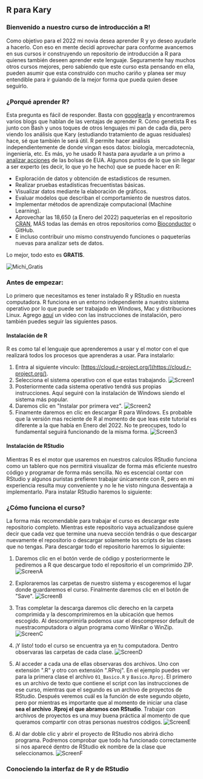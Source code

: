 ## R para Kary
### Bienvenido a nuestro curso de introducción a R!

Como objetivo para el 2022 mi novia desea aprender R y yo deseo ayudarle a hacerlo. Con eso en mente decidí aprovechar para conforme avancemos en sus cursos ir construyendo un repositorio de introducción a R para quienes también deseen aprender este lenguaje. Seguramente hay muchos otros cursos mejores, pero sabiendo que este curso esta pensando en ella, pueden asumir que esta construído con mucho cariño y planea ser muy entendible para ir guiando de la mejor forma que pueda quien desee seguirlo.

### ¿Porqué aprender R?

Esta pregunta es fácil de responder. Basta con [googlearla](https://www.google.com/search?q=porque+aprender+r&oq=porque+aprender+r&aqs=chrome..69i57j0i512j0i22i30l8.2693j0j7&sourceid=chrome&ie=UTF-8) y encontraremos varios blogs que hablan de las ventajas de aprender R. Cómo genetista R es junto con Bash y unos toques de otros lenguajes mi pan de cada dia, pero viendo los análisis que Kary (estudiando tratamiento de aguas residuales) hace, sé que también le será útil. R permite hacer análisis independientemente de donde vingan esos datos: biología, mercadotecnía, ingeniería, etc. Es más, yo he usado R hasta para ayudarle a un primo a [analizar acciones](https://cran.r-project.org/web/packages/BatchGetSymbols/BatchGetSymbols.pdf) de las bolsas de EUA. Algunos puntos de lo que sin llegar a ser experto (es decir, lo que yo he hecho) que se puede hacer en R:

- Exploración de datos y obtención de estadisticos de resumen.
- Realizar pruebas estadísticas frecuentistas básicas.
- Visualizar datos mediante la elaboración de gráficos.
- Evaluar modelos que describan el comportamiento de nuestros datos.
- Implementar métodos de aprendizaje computacional (Machine Learning).
- Aprovechar las 18,650 (a Enero del 2022) paqueterías en el repositorio [CRAN](https://cran.r-project.org/), MÁS todas las demás en otros repositorios como [Bioconductor](https://www.bioconductor.org/) o GitHub.
- E incluso contribuir uno mismo construyendo funciones o paqueterías nuevas para analizar sets de datos.

Lo mejor, todo esto es **GRATIS**.

![Michi_Gratis](./Fotos/gratis.png)

### Antes de empezar:
Lo primero que necesitamos es tener instalado R y RStudio en nuesta computadora. R funciona en un entorno independiente a nuestro sistema operativo por lo que puede ser trabajado en Windows, Mac y distribuciones Linux. Agrego [aquí](https://www.youtube.com/watch?v=D9Bp11iZssc) un video con las instrucciones de instalación, pero también puedes seguir las siguientes pasos.

#### Instalación de R
R es como tal el lenguaje que aprenderemos a usar y el motor con el que realizará todos los procesos que aprenderas a usar. Para instalarlo:
1. Entra al siguiente vínculo: [https://cloud.r-project.org/](https://cloud.r-project.org/).
2. Selecciona el sistema operativo con el que estas trabajando.
![Screen1](./Fotos/Screen1.png)
3. Posteriormente cada sistema operativo tendrá sus propias instrucciones. Aquí seguiré con la instalación de Windows siendo el sistema más popular.
4. Daremos clic en "Instalar por primera vez".
![Screen2](./Fotos/Screen2.png)
5. Finamente daremos en clic en descargar R para Windows. Es probable que la versión mas reciente de R al momento de que leas este tutorial es diferente a la que había en Enero del 2022. No te preocupes, todo lo fundamental seguirá funcionando de la misma forma.
![Screen3](./Fotos/Screen3.png)

#### Instalación de RStudio
Mientras R es el motor que usaremos en nuestros calculos RStudio funciona como un tablero que nos permitirá visualizar de forma más eficiente nuestro código y programar de forma más sencilla. No es escencial contar con RStudio y algunos puristas prefieren trabajar únicamente con R, pero en mi experiencia resulta muy conveniente y no le he visto ninguna desventaja a implementarlo. Para instalar RStudio haremos lo siguiente:

### ¿Cómo funciona el curso?
La forma más recomendable para trabajar el curso es descargar este repositorio completo. Mientras este repositorio vaya actualizandose quiere decir que cada vez que termine una nueva sección tendrás o que descargar nuevamente el repositorio o descargar solamente los scripts de las clases que no tengas. Para descargar todo el repositorio haremos lo siguiente:

1. Daremos clic en el botón verde de código y posteriormente le pediremos a R que descargue todo el repositorio el un comprimido ZIP.
![ScreenA](./Fotos/ScreenA.png)

2. Exploraremos las carpetas de nuestro sistema y escogeremos el lugar donde guardaremos el curso. Finalmente daremos clic en el botón de "Save".
![ScreenB](./Fotos/ScreenB.png)

3. Tras completar la descarga daremos clic derecho en la carpeta comprimida y la descomprimiremos en la ubicación que hemos escogido. Al descomprimirla podemos usar el descompresor default de nuestracomputadora o algun programa como WinRar o WinZip.
![ScreenC](./Fotos/ScreenC.png)

4. ¡Y listo! todo el curso se encuentra ya en tu computadora. Dentro observaras las carpetas de cada clase.
![ScreenD](./Fotos/ScreenD.png)

5. Al acceder a cada una de ellas observaras dos archivos. Uno con extensión ".R" y otro con extensión ".RProj". En el ejemplo puedes ver para la primera clase el archivo `01_Basico.R` y  `Basico.Rproj`. El primero es un archivo de texto que contiene el script con las instrucciones de ese curso, mientras que el segundo es un archivo de proyectos de RStudio. Después veremos cuál es la función de este segundo objeto, pero por mientras es importante que al momento de iniciar una clase **sea el archivo .Rproj el que abramos con RStudio**. Trabajar con archivos de proyectos es una muy buena práctica al momento de que queramos compartir con otras personas nuestros códigos.
![ScreenE](./Fotos/ScreenE.png)

6. Al dar doble clic y abrir el proyecto de RStudio nos abrirá dicho programa. Podremos comprobar que todo ha funcionado correctamente si nos aparecé dentro de RStudio ek nombre de la clase que seleccionamos.
![ScreenF](./Fotos/ScreenF.png)

### Conociendo la interfaz de R y de RStudio
